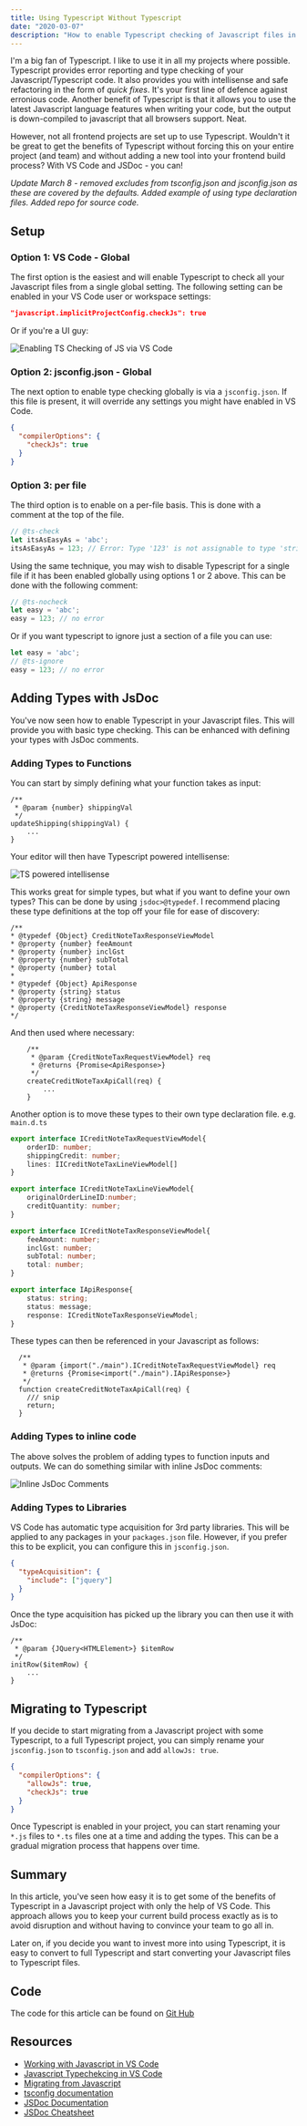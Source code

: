 ```yaml
---
title: Using Typescript Without Typescript
date: "2020-03-07"
description: "How to enable Typescript checking of Javascript files in VS Code with JSDoc"
---
```


I'm a big fan of Typescript.  I like to use it in all my projects where possible.  Typescript provides error reporting and type checking of your Javascript/Typescript code.  It also provides you with intellisense and safe refactoring in the form of *quick fixes*.  It's your first line of defence against erronious code.  Another benefit of Typescript is that it allows you to use the latest Javascript language features when writing your code, but the output is down-compiled to javascript that all browsers support.  Neat.

However, not all frontend projects are set up to use Typescript.  Wouldn't it be great to get the benefits of Typescript without forcing this on your entire project (and team) and without adding a new tool into your frontend build process?  With VS Code and JSDoc - you can!

*Update March 8 - removed excludes from tsconfig.json and jsconfig.json as these are covered by the defaults.  Added example of using type declaration files.  Added repo for source code.*

## Setup

### Option 1: VS Code - Global

The first option is the easiest and will enable Typescript to check all your Javascript files from a single global setting.  The following setting can be enabled in your VS Code user or workspace settings:

```json
"javascript.implicitProjectConfig.checkJs": true
```

Or if you're a UI guy:

![Enabling TS Checking of JS via VS Code](./vscode-settings.png)

### Option 2: jsconfig.json - Global
The next option to enable type checking globally is via a `jsconfig.json`.  If this file is present, it will override any settings you might have enabled in VS Code.

```json
{
  "compilerOptions": {
    "checkJs": true
  }
}
```

### Option 3: per file
The third option is to enable on a per-file basis.  This is done with a comment at the top of the file.

```js
// @ts-check
let itsAsEasyAs = 'abc';
itsAsEasyAs = 123; // Error: Type '123' is not assignable to type 'string'
```

Using the same technique, you may wish to disable Typescript for a single file if it has been enabled globally using options 1 or 2 above.  This can be done with the following comment:

```js
// @ts-nocheck
let easy = 'abc';
easy = 123; // no error
```

Or if you want typescript to ignore just a section of a file you can use:

```js
let easy = 'abc';
// @ts-ignore
easy = 123; // no error

```

## Adding Types with JsDoc
You've now seen how to enable Typescript in your Javascript files.  This will provide you with basic type checking. This can be enhanced with defining your types with JsDoc comments.

### Adding Types to Functions
 
You can start by simply defining what your function takes as input:

```jsdoc
/**
 * @param {number} shippingVal
 */
updateShipping(shippingVal) {
    ...
}
```

Your editor will then have Typescript powered intellisense:

![TS powered intellisense](./ts-intellisense-2.png)

This works great for simple types, but what if you want to define your own types?  This can be done by using `jsdoc>@typedef`.  I recommend placing these type definitions at the top off your file for ease of discovery:

```jsdoc
/**
* @typedef {Object} CreditNoteTaxResponseViewModel
* @property {number} feeAmount
* @property {number} inclGst
* @property {number} subTotal
* @property {number} total
*
* @typedef {Object} ApiResponse
* @property {string} status
* @property {string} message
* @property {CreditNoteTaxResponseViewModel} response
*/
```

And then used where necessary:

```jsdoc
	/**
	 * @param {CreditNoteTaxRequestViewModel} req
	 * @returns {Promise<ApiResponse>}
	 */
	createCreditNoteTaxApiCall(req) {
        ...
	}
```

Another option is to move these types to their own type declaration file.  e.g. `main.d.ts`

```ts
export interface ICreditNoteTaxRequestViewModel{
    orderID: number;
    shippingCredit: number;
    lines: IICreditNoteTaxLineViewModel[]
}

export interface ICreditNoteTaxLineViewModel{
    originalOrderLineID:number;
    creditQuantity: number;
}

export interface ICreditNoteTaxResponseViewModel{
    feeAmount: number;
    inclGst: number;
    subTotal: number;
    total: number;
}

export interface IApiResponse{
    status: string;
    status: message;
    response: ICreditNoteTaxResponseViewModel;
}
```

These types can then be referenced in your Javascript as follows:

```jsdoc
  /**
   * @param {import("./main").ICreditNoteTaxRequestViewModel} req
   * @returns {Promise<import("./main").IApiResponse>}
   */
  function createCreditNoteTaxApiCall(req) {
    /// snip
    return;
  }
```

### Adding Types to inline code
The above solves the problem of adding types to function inputs and outputs.  We can do something similar with inline JsDoc comments:

![Inline JsDoc Comments](./ts-intellisense-inline.png)


### Adding Types to Libraries
VS Code has automatic type acquisition for 3rd party libraries.  This will be applied to any packages in your `packages.json` file.  However, if you prefer this to be explicit, you can configure this in `jsconfig.json`.

```json
{
  "typeAcquisition": {
    "include": ["jquery"]
  }
}
```

Once the type acquisition has picked up the library you can then use it with JsDoc:

```jsdoc
/**
 * @param {JQuery<HTMLElement>} $itemRow
 */
initRow($itemRow) {
    ...
}
```

## Migrating to Typescript
If you decide to start migrating from a Javascript project with some Typescript, to a full Typescript project, you can simply rename your `jsconfig.json` to `tsconfig.json` and add `allowJs: true`.

```json
{
  "compilerOptions": {
    "allowJs": true,
    "checkJs": true
  }
}
```

Once Typescript is enabled in your project, you can start renaming your `*.js` files to `*.ts` files one at a time and adding the types.  This can be a gradual migration process that happens over time.

## Summary
In this article, you've seen how easy it is to get some of the benefits of Typescript in a Javascript project with only the help of VS Code.  This approach allows you to keep your current build process exactly as is to avoid disruption and without having to convince your team to go all in.

Later on, if you decide you want to invest more into using Typescript, it is easy to convert to full Typescript and start converting your Javascript files to Typescript files.

## Code
The code for this article can be found on [Git Hub](https://github.com/danielmackay/using-typescript-without-typescript)


## Resources
- [Working with Javascript in VS Code](https://code.visualstudio.com/docs/nodejs/working-with-Javascript)
- [Javascript Typechekcing in VS Code](https://code.visualstudio.com/Docs/languages/Javascript#_type-checking)
- [Migrating from Javascript](https://www.Typescriptlang.org/docs/handbook/migrating-from-Javascript.html)
- [tsconfig documentation](https://www.Typescriptlang.org/docs/handbook/tsconfig-json.html)
- [JSDoc Documentation](https://jsdoc.app/)
- [JSDoc Cheatsheet](https://devhints.io/jsdoc)

